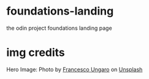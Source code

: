 # foundations-landing
the odin project foundations landing page

# img credits
Hero Image: Photo by <a href="https://unsplash.com/@francesco_ungaro?utm_source=unsplash&utm_medium=referral&utm_content=creditCopyText">Francesco Ungaro</a> on <a href="https://unsplash.com/t/act-for-nature?utm_source=unsplash&utm_medium=referral&utm_content=creditCopyText">Unsplash</a>
  